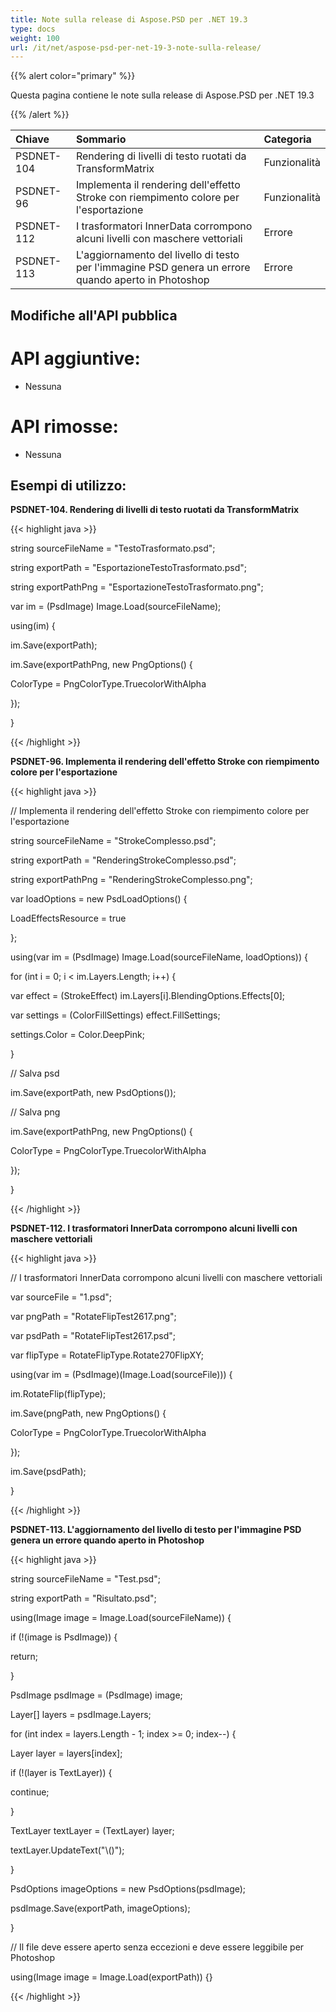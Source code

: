 ```yaml
---
title: Note sulla release di Aspose.PSD per .NET 19.3
type: docs
weight: 100
url: /it/net/aspose-psd-per-net-19-3-note-sulla-release/
---
```


{{% alert color="primary" %}} 

Questa pagina contiene le note sulla release di Aspose.PSD per .NET 19.3

{{% /alert %}} 

|**Chiave**|**Sommario**|**Categoria**|
| :- | :- | :- |
|PSDNET-104|Rendering di livelli di testo ruotati da TransformMatrix|Funzionalità|
|PSDNET-96|Implementa il rendering dell'effetto Stroke con riempimento colore per l'esportazione|Funzionalità|
|PSDNET-112|I trasformatori InnerData corrompono alcuni livelli con maschere vettoriali|Errore|
|PSDNET-113|L'aggiornamento del livello di testo per l'immagine PSD genera un errore quando aperto in Photoshop|Errore|

## **Modifiche all'API pubblica**
# **API aggiuntive:**
- Nessuna
# **API rimosse:**
- Nessuna

## **Esempi di utilizzo:**
**PSDNET-104. Rendering di livelli di testo ruotati da TransformMatrix**

{{< highlight java >}}

 string sourceFileName = "TestoTrasformato.psd";

string exportPath = "EsportazioneTestoTrasformato.psd";

string exportPathPng = "EsportazioneTestoTrasformato.png";

var im = (PsdImage) Image.Load(sourceFileName);

using(im) {

 im.Save(exportPath);

 im.Save(exportPathPng, new PngOptions() {

  ColorType = PngColorType.TruecolorWithAlpha

 });

}      

{{< /highlight >}}

**PSDNET-96. Implementa il rendering dell'effetto Stroke con riempimento colore per l'esportazione**

{{< highlight java >}}

  // Implementa il rendering dell'effetto Stroke con riempimento colore per l'esportazione

 string sourceFileName = "StrokeComplesso.psd";

 string exportPath = "RenderingStrokeComplesso.psd";

 string exportPathPng = "RenderingStrokeComplesso.png";

 var loadOptions = new PsdLoadOptions() {

  LoadEffectsResource = true

 };

 using(var im = (PsdImage) Image.Load(sourceFileName, loadOptions)) {

  for (int i = 0; i < im.Layers.Length; i++) {

   var effect = (StrokeEffect) im.Layers[i].BlendingOptions.Effects[0];

   var settings = (ColorFillSettings) effect.FillSettings;

   settings.Color = Color.DeepPink;

  }

  // Salva psd

  im.Save(exportPath, new PsdOptions());

  // Salva png

  im.Save(exportPathPng, new PngOptions() {

   ColorType = PngColorType.TruecolorWithAlpha

  });

 }         

{{< /highlight >}}

**PSDNET-112. I trasformatori InnerData corrompono alcuni livelli con maschere vettoriali**

{{< highlight java >}}

 // I trasformatori InnerData corrompono alcuni livelli con maschere vettoriali

var sourceFile = "1.psd";

var pngPath = "RotateFlipTest2617.png";

var psdPath = "RotateFlipTest2617.psd";

var flipType = RotateFlipType.Rotate270FlipXY;

using(var im = (PsdImage)(Image.Load(sourceFile))) {

 im.RotateFlip(flipType);

 im.Save(pngPath, new PngOptions() {

  ColorType = PngColorType.TruecolorWithAlpha

 });

 im.Save(psdPath);

}

{{< /highlight >}}

**PSDNET-113. L'aggiornamento del livello di testo per l'immagine PSD genera un errore quando aperto in Photoshop**

{{< highlight java >}}

 string sourceFileName = "Test.psd";

string exportPath = "Risultato.psd";

using(Image image = Image.Load(sourceFileName)) {

 if (!(image is PsdImage)) {

  return;

 }

 PsdImage psdImage = (PsdImage) image;

 Layer[] layers = psdImage.Layers;

 for (int index = layers.Length - 1; index >= 0; index--) {

  Layer layer = layers[index];

  if (!(layer is TextLayer)) {

   continue;

  }

  TextLayer textLayer = (TextLayer) layer;

  textLayer.UpdateText("\\()");

 }

 PsdOptions imageOptions = new PsdOptions(psdImage);

 psdImage.Save(exportPath, imageOptions);

}

// Il file deve essere aperto senza eccezioni e deve essere leggibile per Photoshop

using(Image image = Image.Load(exportPath)) {}

{{< /highlight >}}
